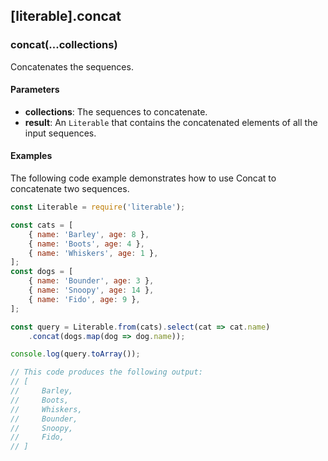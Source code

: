 ## [literable].concat

### concat(...collections)
Concatenates the sequences.

#### Parameters
* **collections**: The sequences to concatenate.
* **result**: An `Literable` that contains the concatenated elements of all the input sequences.

#### Examples
The following code example demonstrates how to use Concat to concatenate two sequences.

```javascript
const Literable = require('literable');

const cats = [
    { name: 'Barley', age: 8 },
    { name: 'Boots', age: 4 },
    { name: 'Whiskers', age: 1 },
];
const dogs = [
    { name: 'Bounder', age: 3 },
    { name: 'Snoopy', age: 14 },
    { name: 'Fido', age: 9 },
];

const query = Literable.from(cats).select(cat => cat.name)
    .concat(dogs.map(dog => dog.name));

console.log(query.toArray());

// This code produces the following output:
// [
//     Barley,
//     Boots,
//     Whiskers,
//     Bounder,
//     Snoopy,
//     Fido,
// ]
```
